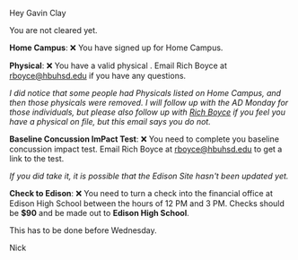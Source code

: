 Hey Gavin Clay

You are not cleared yet.

**Home Campus**: ❌ You have signed up for  Home Campus.

**Physical**: ❌ You have a valid physical . Email Rich Boyce at [rboyce@hbuhsd.edu](mailto:rboyce@hbuhsd.edu) if you have any questions. 

_I did notice that some people had Physicals listed on Home Campus, and then those physicals were removed. I will follow up with the AD Monday for those individuals, but please also follow up with [Rich Boyce](mailto:rboyce@hbuhsd.edu) if you feel you have a physical on file, but this email says you do not._

**Baseline Concussion ImPact Test**: ❌ You need to complete you baseline concussion impact test. Email Rich Boyce at [rboyce@hbuhsd.edu](mailto:rboyce@hbuhsd.edu) to get a link to the test.

_If you did take it, it is possible that the Edison Site hasn't been updated yet._

**Check to Edison**: ❌ You need to turn a check into the financial office at Edison High School between the hours of 12 PM and 3 PM. Checks should be **$90** and be made out to **Edison High School**.

This has to be done before Wednesday.

Nick